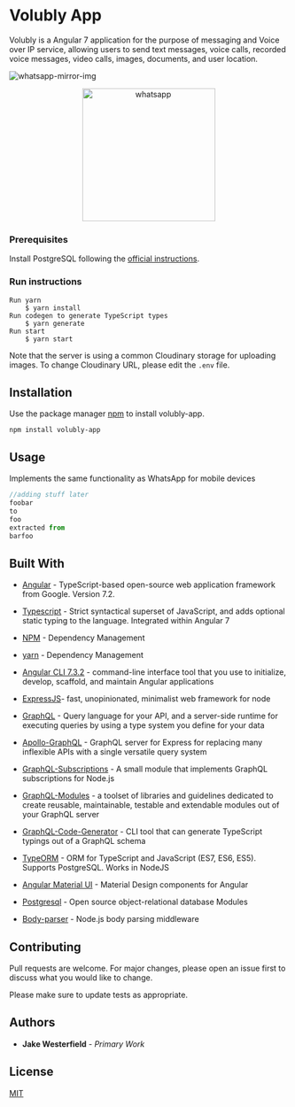 # Volubly App

Volubly is a Angular 7 application for the purpose of messaging and Voice over IP service, allowing users to send text messages, voice calls, recorded voice messages, video calls, images, documents, and user location.

![whatsapp-mirror-img](https://cdn.vox-cdn.com/thumbor/JGRpwGpn1T9VpgeQ-Tu2s7ACihM=/0x0:1600x1000/1200x800/filters:focal(672x372:928x628)/cdn.vox-cdn.com/uploads/chorus_image/image/61917983/395757627359586.0.png)

<a href="https://medium.com/the-guild/react-graphql-typescript-postgresql-whatsapp-de1840c27d21"><p align="center"><img src="https://cdn-images-1.medium.com/max/1040/1*fFUJd7moWtjvMZ5dE-A80g.gif" alt="whatsapp" width="240"></p></a>

### Prerequisites
Install PostgreSQL following the [official instructions](https://www.postgresql.org/docs/9.3/tutorial-install.html).

### Run instructions

```yarn
Run yarn
    $ yarn install
Run codegen to generate TypeScript types
    $ yarn generate
Run start
    $ yarn start
```
Note that the server is using a common Cloudinary storage for uploading images. To change Cloudinary URL, please edit the `.env` file.

## Installation

Use the package manager [npm](https://volubly.com/stable/) to install volubly-app.

```npm
npm install volubly-app
```

## Usage

Implements the same functionality as WhatsApp for mobile devices

```javascript
//adding stuff later
foobar
to 
foo
extracted from
barfoo

```

## Built With

* [Angular](https://angular.io/docs) - TypeScript-based open-source web application framework from Google. Version 7.2.

* [Typescript](https://www.typescriptlang.org/docs/handbook/angular.html) - Strict syntactical superset of JavaScript, and adds optional static typing to the language. Integrated within Angular 7

* [NPM](https://docs.npmjs.com/) - Dependency Management
* [yarn](https://docs.npmjs.com/) - Dependency Management
* [Angular CLI 7.3.2](https://angular.io/cli) - command-line interface tool that you use to initialize, develop, scaffold, and maintain Angular applications
* [ExpressJS](https://expressjs.com/en/starter/installing.html/)- fast, unopinionated, minimalist web framework for node
* [GraphQL](https://graphql.org/learn/) - Query language for your API, and a server-side runtime for executing queries by using a type system you define for your data
* [Apollo-GraphQL](https://www.apollographql.com/docs/) - GraphQL server for Express for replacing many inflexible APIs with a single versatile query system

* [GraphQL-Subscriptions](https://www.apollographql.com/docs/react/advanced/subscriptions) - A small module that implements GraphQL subscriptions for Node.js

* [GraphQL-Modules](https://graphql-modules.com/docs/introduction/getting-started) - a toolset of libraries and guidelines dedicated to create reusable, maintainable, testable and extendable modules out of your GraphQL server

* [GraphQL-Code-Generator](https://graphql-code-generator.com/docs/getting-started/) - CLI tool that can generate TypeScript typings out of a GraphQL schema

* [TypeORM](https://github.com/typeorm) - ORM for TypeScript and JavaScript (ES7, ES6, ES5). Supports PostgreSQL. Works in NodeJS

* [Angular Material UI](https://material.angular.io/) - Material Design components for Angular

* [Postgresql](https://www.postgresql.org/docs/) -  Open source object-relational database 
Modules

* [Body-parser](https://github.com/expressjs/body-parser) - Node.js body parsing middleware

## Contributing
Pull requests are welcome. For major changes, please open an issue first to discuss what you would like to change.

Please make sure to update tests as appropriate.

## Authors

* **Jake Westerfield** - *Primary Work*

## License
[MIT](https://choosealicense.com/licenses/mit/)
